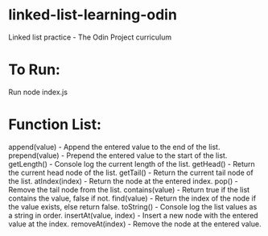 # linked-list-learning-odin
Linked list practice - The Odin Project curriculum

# To Run:
Run node index.js

# Function List:

append(value) - Append the entered value to the end of the list.
prepend(value) - Prepend the entered value to the start of the list.
getLength() - Console log the current length of the list.
getHead() - Return the current head node of the list.
getTail() - Return the current tail node of the list.
atIndex(index) - Return the node at the entered index.
pop() - Remove the tail node from the list.
contains(value) - Return true if the list contains the value, false if not.
find(value) - Return the index of the node if the value exists, else return false.
toString() - Console log the list values as a string in order.
insertAt(value, index) - Insert a new node with the entered value at the index.
removeAt(index) - Remove the node at the entered value.

